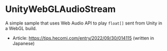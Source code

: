 UnityWebGLAudioStream
=======================

A simple sample that uses Web Audio API to play `float[]` sent from Unity in a WebGL build.

- Article: https://tips.hecomi.com/entry/2022/09/30/014115 (written in Japanese)
